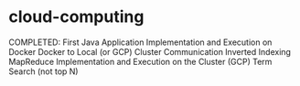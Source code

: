 # cloud-computing
COMPLETED: First Java Application Implementation and Execution on Docker
           Docker to Local (or GCP) Cluster Communication
           Inverted Indexing MapReduce Implementation and Execution on the Cluster (GCP)
           Term Search (not top N)
           
